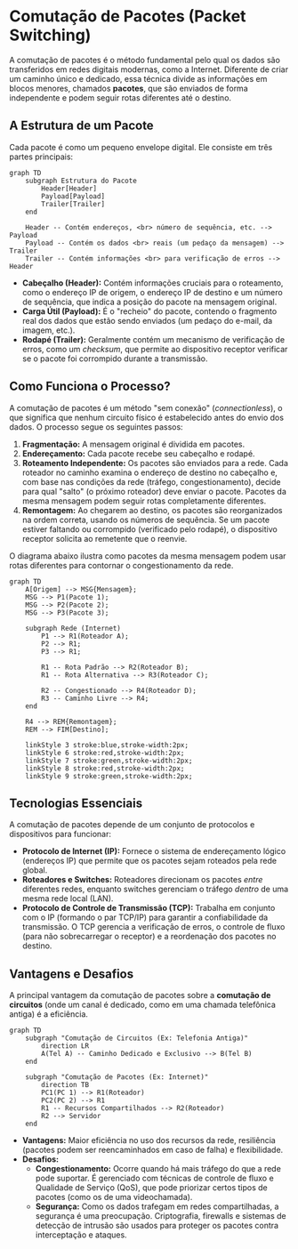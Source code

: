# Comutação de Pacotes (Packet Switching)

A comutação de pacotes é o método fundamental pelo qual os dados são transferidos em redes digitais modernas, como a Internet. Diferente de criar um caminho único e dedicado, essa técnica divide as informações em blocos menores, chamados **pacotes**, que são enviados de forma independente e podem seguir rotas diferentes até o destino.

## A Estrutura de um Pacote

Cada pacote é como um pequeno envelope digital. Ele consiste em três partes principais:

```mermaid
graph TD
    subgraph Estrutura do Pacote
        Header[Header]
        Payload[Payload]
        Trailer[Trailer]
    end

    Header -- Contém endereços, <br> número de sequência, etc. --> Payload
    Payload -- Contém os dados <br> reais (um pedaço da mensagem) --> Trailer
    Trailer -- Contém informações <br> para verificação de erros --> Header
```

*   **Cabeçalho (Header):** Contém informações cruciais para o roteamento, como o endereço IP de origem, o endereço IP de destino e um número de sequência, que indica a posição do pacote na mensagem original.
*   **Carga Útil (Payload):** É o "recheio" do pacote, contendo o fragmento real dos dados que estão sendo enviados (um pedaço do e-mail, da imagem, etc.).
*   **Rodapé (Trailer):** Geralmente contém um mecanismo de verificação de erros, como um *checksum*, que permite ao dispositivo receptor verificar se o pacote foi corrompido durante a transmissão.

## Como Funciona o Processo?

A comutação de pacotes é um método "sem conexão" (*connectionless*), o que significa que nenhum circuito físico é estabelecido antes do envio dos dados. O processo segue os seguintes passos:

1.  **Fragmentação:** A mensagem original é dividida em pacotes.
2.  **Endereçamento:** Cada pacote recebe seu cabeçalho e rodapé.
3.  **Roteamento Independente:** Os pacotes são enviados para a rede. Cada roteador no caminho examina o endereço de destino no cabeçalho e, com base nas condições da rede (tráfego, congestionamento), decide para qual "salto" (o próximo roteador) deve enviar o pacote. Pacotes da mesma mensagem podem seguir rotas completamente diferentes.
4.  **Remontagem:** Ao chegarem ao destino, os pacotes são reorganizados na ordem correta, usando os números de sequência. Se um pacote estiver faltando ou corrompido (verificado pelo rodapé), o dispositivo receptor solicita ao remetente que o reenvie.

O diagrama abaixo ilustra como pacotes da mesma mensagem podem usar rotas diferentes para contornar o congestionamento da rede.

```mermaid
graph TD
    A[Origem] --> MSG{Mensagem};
    MSG --> P1(Pacote 1);
    MSG --> P2(Pacote 2);
    MSG --> P3(Pacote 3);

    subgraph Rede (Internet)
        P1 --> R1(Roteador A);
        P2 --> R1;
        P3 --> R1;

        R1 -- Rota Padrão --> R2(Roteador B);
        R1 -- Rota Alternativa --> R3(Roteador C);

        R2 -- Congestionado --> R4(Roteador D);
        R3 -- Caminho Livre --> R4;
    end

    R4 --> REM{Remontagem};
    REM --> FIM[Destino];

    linkStyle 3 stroke:blue,stroke-width:2px;
    linkStyle 6 stroke:red,stroke-width:2px;
    linkStyle 7 stroke:green,stroke-width:2px;
    linkStyle 8 stroke:red,stroke-width:2px;
    linkStyle 9 stroke:green,stroke-width:2px;
```

## Tecnologias Essenciais

A comutação de pacotes depende de um conjunto de protocolos e dispositivos para funcionar:

*   **Protocolo de Internet (IP):** Fornece o sistema de endereçamento lógico (endereços IP) que permite que os pacotes sejam roteados pela rede global.
*   **Roteadores e Switches:** Roteadores direcionam os pacotes *entre* diferentes redes, enquanto switches gerenciam o tráfego *dentro* de uma mesma rede local (LAN).
*   **Protocolo de Controle de Transmissão (TCP):** Trabalha em conjunto com o IP (formando o par TCP/IP) para garantir a confiabilidade da transmissão. O TCP gerencia a verificação de erros, o controle de fluxo (para não sobrecarregar o receptor) e a reordenação dos pacotes no destino.

## Vantagens e Desafios

A principal vantagem da comutação de pacotes sobre a **comutação de circuitos** (onde um canal é dedicado, como em uma chamada telefônica antiga) é a eficiência.

```mermaid
graph TD
    subgraph "Comutação de Circuitos (Ex: Telefonia Antiga)"
        direction LR
        A(Tel A) -- Caminho Dedicado e Exclusivo --> B(Tel B)
    end

    subgraph "Comutação de Pacotes (Ex: Internet)"
        direction TB
        PC1(PC 1) --> R1(Roteador)
        PC2(PC 2) --> R1
        R1 -- Recursos Compartilhados --> R2(Roteador)
        R2 --> Servidor
    end
```

*   **Vantagens:** Maior eficiência no uso dos recursos da rede, resiliência (pacotes podem ser reencaminhados em caso de falha) e flexibilidade.
*   **Desafios:**
    *   **Congestionamento:** Ocorre quando há mais tráfego do que a rede pode suportar. É gerenciado com técnicas de controle de fluxo e Qualidade de Serviço (QoS), que pode priorizar certos tipos de pacotes (como os de uma videochamada).
    *   **Segurança:** Como os dados trafegam em redes compartilhadas, a segurança é uma preocupação. Criptografia, firewalls e sistemas de detecção de intrusão são usados para proteger os pacotes contra interceptação e ataques.
